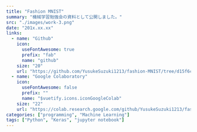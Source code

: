 ```yaml
---
title: "Fashion MNIST"
summary: "機械学習勉強会の資料として公開しました。"
src: "./images/work-3.png"
date: "201x.xx.xx"
links: 
  - name: "Github"
    icon: 
      useFontAwesome: true
      prefix: "fab"
      name: "github"
    size: "20"
    url: "https://github.com/YusukeSuzuki1213/fashion-MNIST/tree/d15f6c292e5d79ce8ff03aec0b41d3b916233d61"
  - name: "Google Colaboratory"
    icon: 
      useFontAwesome: false
      prefix: ""
      name: "$vuetify.icons.iconGoogleColab"
    size: "22"
    url: "https://colab.research.google.com/github/YusukeSuzuki1213/fashion-MNIST/blob/master/Fashion-MNIST.ipynb"
categories: ["programming", "Machine Learning"]
tags: ["Python", "Keras", "jupyter notebook"]
---
```

